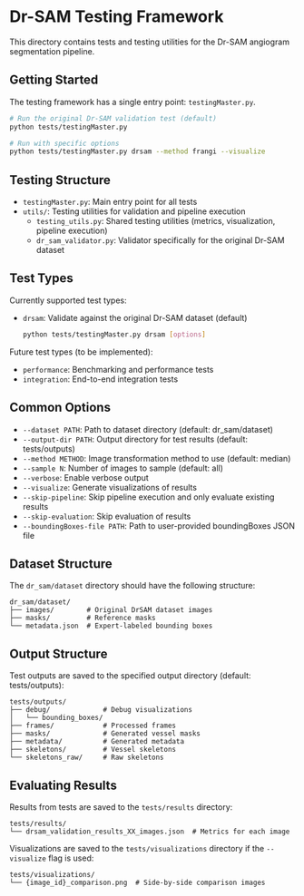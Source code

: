 # Dr-SAM Testing Framework

This directory contains tests and testing utilities for the Dr-SAM angiogram segmentation pipeline.

## Getting Started

The testing framework has a single entry point: `testingMaster.py`.

```bash
# Run the original Dr-SAM validation test (default)
python tests/testingMaster.py 

# Run with specific options
python tests/testingMaster.py drsam --method frangi --visualize
```

## Testing Structure

- `testingMaster.py`: Main entry point for all tests
- `utils/`: Testing utilities for validation and pipeline execution
  - `testing_utils.py`: Shared testing utilities (metrics, visualization, pipeline execution)
  - `dr_sam_validator.py`: Validator specifically for the original Dr-SAM dataset

## Test Types

Currently supported test types:

- `drsam`: Validate against the original Dr-SAM dataset (default)
  ```bash
  python tests/testingMaster.py drsam [options]
  ```

Future test types (to be implemented):
- `performance`: Benchmarking and performance tests
- `integration`: End-to-end integration tests

## Common Options

- `--dataset PATH`: Path to dataset directory (default: dr_sam/dataset)
- `--output-dir PATH`: Output directory for test results (default: tests/outputs)
- `--method METHOD`: Image transformation method to use (default: median)
- `--sample N`: Number of images to sample (default: all)
- `--verbose`: Enable verbose output
- `--visualize`: Generate visualizations of results
- `--skip-pipeline`: Skip pipeline execution and only evaluate existing results
- `--skip-evaluation`: Skip evaluation of results
- `--boundingBoxes-file PATH`: Path to user-provided boundingBoxes JSON file

## Dataset Structure

The `dr_sam/dataset` directory should have the following structure:

```
dr_sam/dataset/
├── images/        # Original DrSAM dataset images
├── masks/         # Reference masks
└── metadata.json  # Expert-labeled bounding boxes
```

## Output Structure

Test outputs are saved to the specified output directory (default: tests/outputs):

```
tests/outputs/
├── debug/             # Debug visualizations
│   └── bounding_boxes/
├── frames/            # Processed frames
├── masks/             # Generated vessel masks
├── metadata/          # Generated metadata
├── skeletons/         # Vessel skeletons
└── skeletons_raw/     # Raw skeletons
```

## Evaluating Results

Results from tests are saved to the `tests/results` directory:

```
tests/results/
└── drsam_validation_results_XX_images.json  # Metrics for each image
```

Visualizations are saved to the `tests/visualizations` directory if the `--visualize` flag is used:

```
tests/visualizations/
└── {image_id}_comparison.png  # Side-by-side comparison images
``` 